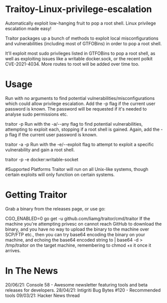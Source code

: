 # Traitoy-Linux-privilege-escalation
Automatically exploit low-hanging fruit to pop a root shell. Linux privilege escalation made easy!

Traitor packages up a bunch of methods to exploit local misconfigurations and vulnerabilities (including most of GTFOBins) in order to pop a root shell.




It'll exploit most sudo privileges listed in GTFOBins to pop a root shell, as well as exploiting issues like a writable docker.sock, or the recent polkit CVE-2021-4034. More routes to root will be added over time too.

# Usage
Run with no arguments to find potential vulnerabilities/misconfigurations which could allow privilege escalation. Add the -p flag if the current user password is known. The password will be requested if it's needed to analyse sudo permissions etc.

traitor -p
Run with the -a/--any flag to find potential vulnerabilities, attempting to exploit each, stopping if a root shell is gained. Again, add the -p flag if the current user password is known.

traitor -a -p
Run with the -e/--exploit flag to attempt to exploit a specific vulnerability and gain a root shell.

traitor -p -e docker:writable-socket

#Supported Platforms
Traitor will run on all Unix-like systems, though certain exploits will only function on certain systems.

# Getting Traitor
Grab a binary from the releases page, or use go:

CGO_ENABLED=0 go get -u github.com/liamg/traitor/cmd/traitor
If the machine you're attempting privesc on cannot reach GitHub to download the binary, and you have no way to upload the binary to the machine over SCP/FTP etc., then you can try base64 encoding the binary on your machine, and echoing the base64 encoded string to | base64 -d > /tmp/traitor on the target machine, remembering to chmod +x it once it arrives.

# In The News
20/06/21: Console 58 - Awesome newsletter featuring tools and beta releases for developers.
28/04/21: Intigriti Bug Bytes #120 - Recommended tools
09/03/21: Hacker News thread
